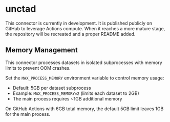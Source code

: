 # unctad

This connector is currently in development. It is published publicly on GitHub to leverage Actions compute. When it reaches a more mature stage, the repository will be recreated and a proper README added.

## Memory Management

This connector processes datasets in isolated subprocesses with memory limits to prevent OOM crashes. 

Set the `MAX_PROCESS_MEMORY` environment variable to control memory usage:
- Default: 5GB per dataset subprocess
- Example: `MAX_PROCESS_MEMORY=2` (limits each dataset to 2GB)
- The main process requires ~1GB additional memory

On GitHub Actions with 6GB total memory, the default 5GB limit leaves 1GB for the main process.